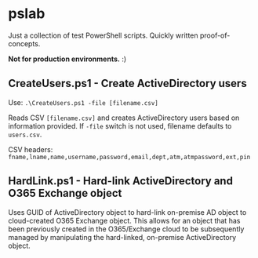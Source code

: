 # pslab

Just a collection of test PowerShell scripts. Quickly written proof-of-concepts. 

**Not for production environments.** :)

## CreateUsers.ps1 - Create ActiveDirectory users
Use: `.\CreateUsers.ps1 -file [filename.csv]`

Reads CSV `[filename.csv]` and creates ActiveDirectory users based on information provided. If `-file` switch is not used, filename defaults to `users.csv`.

CSV headers: `fname,lname,name,username,password,email,dept,atm,atmpassword,ext,pin`

## HardLink.ps1 - Hard-link ActiveDirectory and O365 Exchange object
Uses GUID of ActiveDirectory object to hard-link on-premise AD object to cloud-created O365 Exchange object. This allows for an object that has been previously created in the O365/Exchange cloud to be subsequently managed by manipulating the hard-linked, on-premise ActiveDirectory object.
